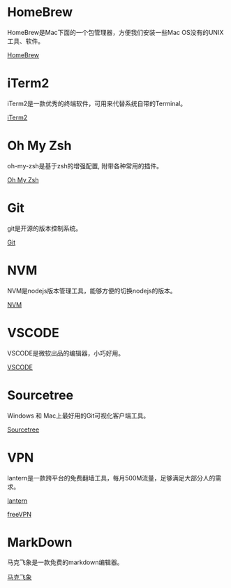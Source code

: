 # HomeBrew

HomeBrew是Mac下面的一个包管理器，方便我们安装一些Mac OS没有的UNIX工具、软件。

[HomeBrew](https://brew.sh/index_zh-cn)

# iTerm2

iTerm2是一款优秀的终端软件，可用来代替系统自带的Terminal。

[iTerm2](https://iterm2.com/index.html)

# Oh My Zsh

oh-my-zsh是基于zsh的增强配置, 附带各种常用的插件。

[Oh My Zsh](http://ohmyz.sh/)

# Git

git是开源的版本控制系统。

[Git](https://git-scm.com/)

# NVM

NVM是nodejs版本管理工具，能够方便的切换nodejs的版本。

[NVM](https://github.com/creationix/nvm)

# VSCODE

VSCODE是微软出品的编辑器，小巧好用。

[VSCODE](https://code.visualstudio.com)

# Sourcetree

Windows 和 Mac上最好用的Git可视化客户端工具。

[Sourcetree](https://www.sourcetreeapp.com)

# VPN

lantern是一款跨平台的免费翻墙工具，每月500M流量，足够满足大部分人的需求。

[lantern](https://github.com/getlantern/lantern)

[freeVPN](https://www.freevpn.pw/zh-cn)

# MarkDown

马克飞象是一款免费的markdown编辑器。

[马克飞象](https://maxiang.io)

